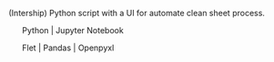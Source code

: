 (Intership) Python script with a UI for automate clean sheet process.
<ol>
  <p>Python | Jupyter Notebook</p>
  <p>Flet | Pandas | Openpyxl</p>
</ol>
